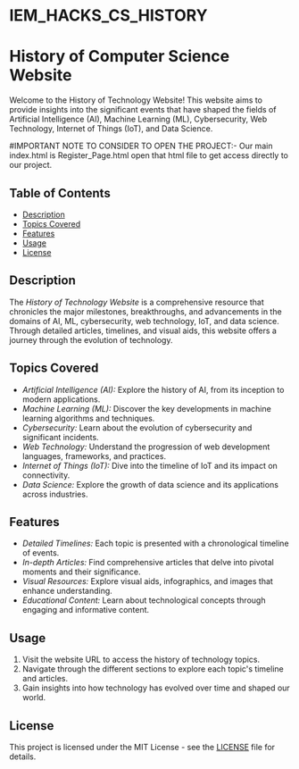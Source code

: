 # IEM_HACKS_CS_HISTORY

# History of Computer Science Website

Welcome to the History of Technology Website! This website aims to provide insights into the significant events that have shaped the fields of Artificial Intelligence (AI), Machine Learning (ML), Cybersecurity, Web Technology, Internet of Things (IoT), and Data Science.

#IMPORTANT NOTE TO CONSIDER TO OPEN THE PROJECT:-
 Our main index.html is Register_Page.html open that html file to get access directly to our project.

## Table of Contents

- [Description](#description)
- [Topics Covered](#topics-covered)
- [Features](#features)
- [Usage](#usage)
- [License](#license)

## Description

The *History of Technology Website* is a comprehensive resource that chronicles the major milestones, breakthroughs, and advancements in the domains of AI, ML, cybersecurity, web technology, IoT, and data science. Through detailed articles, timelines, and visual aids, this website offers a journey through the evolution of technology.

## Topics Covered

- *Artificial Intelligence (AI):* Explore the history of AI, from its inception to modern applications.
- *Machine Learning (ML):* Discover the key developments in machine learning algorithms and techniques.
- *Cybersecurity:* Learn about the evolution of cybersecurity and significant incidents.
- *Web Technology:* Understand the progression of web development languages, frameworks, and practices.
- *Internet of Things (IoT):* Dive into the timeline of IoT and its impact on connectivity.
- *Data Science:* Explore the growth of data science and its applications across industries.

## Features

- *Detailed Timelines:* Each topic is presented with a chronological timeline of events.
- *In-depth Articles:* Find comprehensive articles that delve into pivotal moments and their significance.
- *Visual Resources:* Explore visual aids, infographics, and images that enhance understanding.
- *Educational Content:* Learn about technological concepts through engaging and informative content.

## Usage

1. Visit the website URL to access the history of technology topics.
2. Navigate through the different sections to explore each topic's timeline and articles.
3. Gain insights into how technology has evolved over time and shaped our world.

## License

This project is licensed under the MIT License - see the [LICENSE](LICENSE) file for details.
